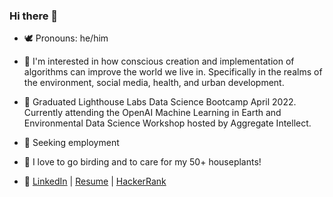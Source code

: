 ### Hi there 👋

<!--
**fynnweaver/fynnweaver** is a ✨ _special_ ✨ repository because its `README.md` (this file) appears on your GitHub profile.
-->

- 🕊️ Pronouns: he/him
- 🦅 I'm interested in how conscious creation and implementation of algorithms can improve the world we live in. Specifically in the realms of the environment, social media, health, and urban development.
- 🐣 Graduated Lighthouse Labs Data Science Bootcamp April 2022. Currently attending the OpenAI Machine Learning in Earth and Environmental Data Science Workshop hosted by Aggregate Intellect.
- 🐥 Seeking employment 
- 🐉 I love to go birding and to care for my 50+ houseplants!

- 🐓 [LinkedIn](https://www.linkedin.com/in/fynn-davis/) |  [Resume](https://resume.creddle.io/resume/d1sr7c3sujk) | [HackerRank](https://www.hackerrank.com/fynn_weaver)



